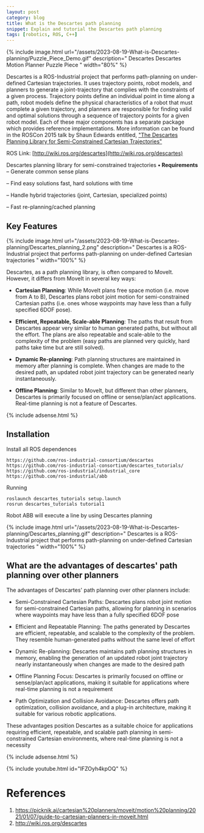 ```yaml
---
layout: post
category: blog
title: What is the Descartes path planning
snippet: Explain and tutorial the Descartes path planning
tags: [robotics, ROS, C++]
---
```

{% include image.html url="/assets/2023-08-19-What-is-Descartes-planning/Puzzle_Piece_Demo.gif" description=" Descartes Descartes Motion Planner Puzzle Piece " width="80%" %}

Descartes is a ROS-Industrial project that performs path-planning on under-defined Cartesian trajectories. It uses trajectory points, robot models, and planners to generate a joint-trajectory that complies with the constraints of a given process. Trajectory points define an individual point in time along a path, robot models define the physical characteristics of a robot that must complete a given trajectory, and planners are responsible for finding valid and optimal solutions through a sequence of trajectory points for a given robot model. Each of these major components has a separate package which provides reference implementations. More information can be found in the ROSCon 2015 talk by Shaun Edwards entitled, ["The Descartes Planning Library for Semi-Constrained Cartesian Trajectories"](https://roscon.ros.org/2015/presentations/ROSCon_Descartes.pdf)

ROS Link: [http://wiki.ros.org/descartes](http://wiki.ros.org/descartes)

Descartes planning library for semi-constrained trajectories
**• Requirements**
– Generate common sense plans

– Find easy solutions fast, hard solutions
with time

– Handle hybrid trajectories (joint,
Cartesian, specialized points)

– Fast re-planning/cached planning


## Key Features

{% include image.html url="/assets/2023-08-19-What-is-Descartes-planning/Descartes_planning_2.png" description=" Descartes is a ROS-Industrial project that performs path-planning on under-defined Cartesian trajectories " width="100%" %}


Descartes, as a path planning library, is often compared to MoveIt. However, it differs from MoveIt in several key ways:

- **Cartesian Planning**: While MoveIt plans free space motion (i.e. move from A to B), Descartes plans robot joint motion for semi-constrained Cartesian paths (i.e. ones whose waypoints may have less than a fully specified 6DOF pose).

- **Efficient, Repeatable, Scale-able Planning**: The paths that result from Descartes appear very similar to human generated paths, but without all the effort. The plans are also repeatable and scale-able to the complexity of the problem (easy paths are planned very quickly, hard paths take time but are still solved).

- **Dynamic Re-planning**: Path planning structures are maintained in memory after planning is complete. When changes are made to the desired path, an updated robot joint trajectory can be generated nearly instantaneously.

- **Offline Planning**: Similar to MoveIt, but different than other planners, Descartes is primarily focused on offline or sense/plan/act applications. Real-time planning is not a feature of Descartes. 

{% include adsense.html %}

## Installation

Install all ROS dependences
```
https://github.com/ros-industrial-consortium/descartes
https://github.com/ros-industrial-consortium/descartes_tutorials/
https://github.com/ros-industrial/industrial_core
https://github.com/ros-industrial/abb
```
Running
```
roslaunch descartes_tutorials setup.launch
rosrun descartes_tutorials tutorial1
```
Robot ABB will execute a line by using Descartes planning

{% include image.html url="/assets/2023-08-19-What-is-Descartes-planning/Descartes_planning.gif" description=" Descartes is a ROS-Industrial project that performs path-planning on under-defined Cartesian trajectories " width="100%" %}

## What are the advantages of descartes' path planning over other planners
The advantages of Descartes' path planning over other planners include:

- Semi-Constrained Cartesian Paths: Descartes plans robot joint motion for semi-constrained Cartesian paths, allowing for planning in scenarios where waypoints may have less than a fully specified 6DOF pose

- Efficient and Repeatable Planning: The paths generated by Descartes are efficient, repeatable, and scalable to the complexity of the problem. They resemble human-generated paths without the same level of effort

- Dynamic Re-planning: Descartes maintains path planning structures in memory, enabling the generation of an updated robot joint trajectory nearly instantaneously when changes are made to the desired path
    
- Offline Planning Focus: Descartes is primarily focused on offline or sense/plan/act applications, making it suitable for applications where real-time planning is not a requirement
    
- Path Optimization and Collision Avoidance: Descartes offers path optimization, collision avoidance, and a plug-in architecture, making it suitable for various robotic applications.

These advantages position Descartes as a suitable choice for applications requiring efficient, repeatable, and scalable path planning in semi-constrained Cartesian environments, where real-time planning is not a necessity

{% include adsense.html %}
    
{% include youtube.html id="IFZOyh4kpOQ" %}

# References

1. https://picknik.ai/cartesian%20planners/moveit/motion%20planning/2021/01/07/guide-to-cartesian-planners-in-moveit.html
2. http://wiki.ros.org/descartes